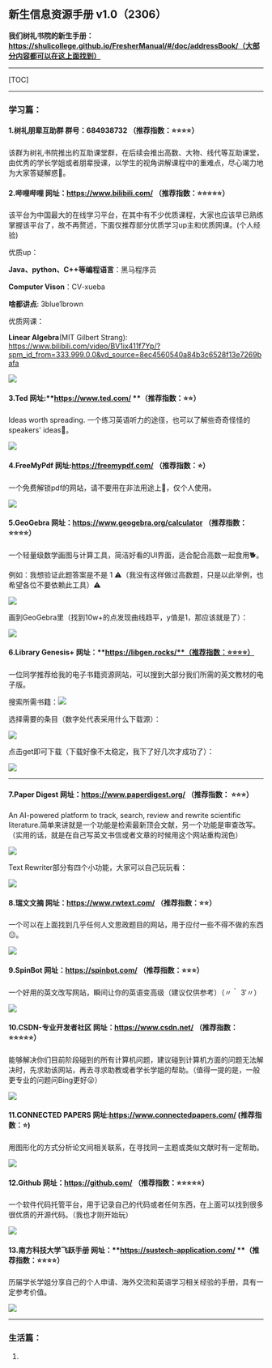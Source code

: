 ## 新生信息资源手册 v1.0（2306）

**我们树礼书院的新生手册：https://shulicollege.github.io/FresherManual/#/doc/addressBook/（大部分内容都可以在这上面找到）**

***

[TOC]

***

### 学习篇：

#### 1.**树礼朋辈互助群**     群号：**684938732** （推荐指数：⭐⭐⭐⭐）

该群为树礼书院推出的互助课堂群，在后续会推出高数、大物、线代等互助课堂，由优秀的学长学姐或者朋辈授课，以学生的视角讲解课程中的重难点，尽心竭力地为大家答疑解惑🤗。



#### 2.**哔哩哔哩**     		   网址：**https://www.bilibili.com/** （推荐指数：⭐⭐⭐⭐⭐）

该平台为中国最大的在线学习平台，在其中有不少优质课程，大家也应该早已熟练掌握该平台了，故不再赘述，下面仅推荐部分优质学习up主和优质网课。(个人经验)

优质up：

**Java、python、C++等编程语言**：黑马程序员

**Computer Vison**：CV-xueba

**啥都讲点**: 3blue1brown 

优质网课：

**Linear Algebra**(MIT Gilbert Strang): https://www.bilibili.com/video/BV1ix411f7Yp/?spm_id_from=333.999.0.0&vd_source=8ec4560540a84b3c6528f13e7269bafa



![](picture\QQ截图20230915163038.png)



#### 3.**Ted**						   网址:**https://www.ted.com/ **（推荐指数：⭐⭐）

Ideas worth spreading. 一个练习英语听力的途径，也可以了解些奇奇怪怪的speakers' ideas🧐。

![](picture\QQ截图20230915161529.png)



#### 4.**FreeMyPdf**		   网址:**https://freemypdf.com/** （推荐指数：⭐）

一个免费解锁pdf的网站，请不要用在非法用途上🙅‍，仅个人使用。

![](picture\QQ截图20230915161806.png)



#### 5.**GeoGebra**			   网址：**https://www.geogebra.org/calculator** （推荐指数：⭐⭐⭐⭐）

一个轻量级数学画图与计算工具，简洁好看的UI界面，适合配合高数一起食用🐕。

例如：我想验证此题答案是不是 1                               ⚠（我没有这样做过高数题，只是以此举例，也希望各位不要依赖此工具）⚠

![](picture\QQ截图20230915162413.png)

画到GeoGebra里（找到10w+的点发现曲线趋平，y值是1，那应该就是了）：

![](picture\QQ截图20230915162403.png)



#### 6.**Library Genesis+**  网址：**https://libgen.rocks/**（推荐指数：⭐⭐⭐⭐）

一位同学推荐给我的电子书籍资源网站，可以搜到大部分我们所需的英文教材的电子版。

搜索所需书籍：![](picture\QQ截图20230915160941.png)

选择需要的条目（数字处代表采用什么下载源）：

![](picture\QQ截图20230915161109.png)

点击get即可下载（下载好像不太稳定，我下了好几次才成功了）：

![](picture\QQ截图20230915161146.png)

***



#### 7.**Paper Digest**        网址：**https://www.paperdigest.org/** （推荐指数： ⭐⭐⭐）

An AI-powered platform to track, search, review and rewrite scientific literature.简单来讲就是一个功能是检索最新顶会文献，另一个功能是审查改写。（实用的话，就是在自己写英文书信或者文章的时候用这个网站重构润色）

![](picture\QQ截图20230915163954.png)

Text Rewriter部分有四个小功能，大家可以自己玩玩看：

![](picture\QQ截图20230915164007.png)



#### 8.**瑞文文摘** 			   网址：**https://www.rwtext.com/** （推荐指数：⭐⭐）

一个可以在上面找到几乎任何人文思政题目的网站，用于应付一些不得不做的东西😐。

![](picture\QQ截图20230915164516.png)



#### 9.**SpinBot**				    网址：**https://spinbot.com/** （推荐指数：⭐⭐⭐）

一个好用的英文改写网站，瞬间让你的英语变高级（建议仅供参考）（〃｀ 3′〃）

![](picture\QQ截图20230915164910.png)



#### 10.**CSDN-专业开发者社区**				网址：**https://www.csdn.net/** （推荐指数：⭐⭐⭐⭐⭐）

能够解决你们目前阶段碰到的所有计算机问题，建议碰到计算机方面的问题无法解决时，先求助该网站，再去寻求助教或者学长学姐的帮助。（值得一提的是，一般更专业的问题问Bing更好😜）

![](picture\QQ截图20230915165422.png)



#### 11.**CONNECTED PAPERS**				网址:**https://www.connectedpapers.com/** (推荐指数：⭐)

用图形化的方式分析论文间相关联系，在寻找同一主题或类似文献时有一定帮助。

![](picture\QQ截图20230915165908.png)



#### 12.**Github**											网址：**https://github.com/** （推荐指数：⭐⭐⭐⭐⭐）

一个软件代码托管平台，用于记录自己的代码或者任何东西，在上面可以找到很多很优质的开源代码。（我也才刚开始玩）

![](picture\QQ截图20230915170432.png)





#### 13.**南方科技大学飞跃手册**				网址：**https://sustech-application.com/ **（推荐指数：⭐⭐⭐⭐）

历届学长学姐分享自己的个人申请、海外交流和英语学习相关经验的手册，具有一定参考价值。

![](picture\QQ截图20230915172132.png)





***

### 生活篇：

1.

